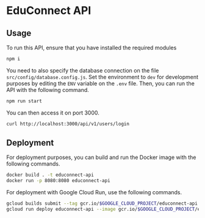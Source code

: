 # EduConnect API

## Usage
To run this API, ensure that you have installed the required modules

```sh
npm i
```

You need to also specify the database connection on the file `src/config/database.config.js`. Set the environment to `dev` for development purposes by editing the `ENV` variable on the `.env` file. Then, you can run the API with the following command.

```sh
npm run start
```

You can then access it on port 3000.

```sh
curl http://localhost:3000/api/v1/users/login
```

## Deployment
For deployment purposes, you can build and run the Docker image with the following commands.
```sh
docker build . -t educonnect-api
docker run -p 8080:8080 educonnect-api
```

For deployment with Google Cloud Run, use the following commands.
```sh
gcloud builds submit --tag gcr.io/$GOOGLE_CLOUD_PROJECT/educonnect-api
gcloud run deploy educonnect-api --image gcr.io/$GOOGLE_CLOUD_PROJECT/educonnect-api --platform managed --region asia-southeast2 --max-instances=1
```
